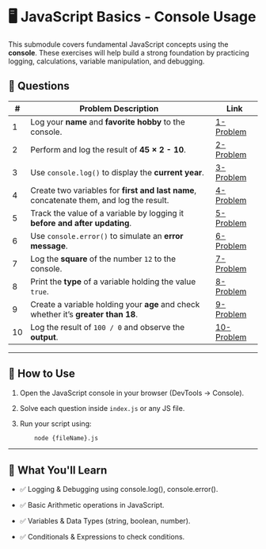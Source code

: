 # 🖥️ JavaScript Basics - Console Usage  

This submodule covers fundamental JavaScript concepts using the **console**. These exercises will help build a strong foundation by practicing logging, calculations, variable manipulation, and debugging.  

## 📌 Questions  

| #  | Problem Description | Link |
|----|---------------------|------|
| 1  | Log your **name** and **favorite hobby** to the console. | [1-Problem](./1-Problem.js) |
| 2  | Perform and log the result of **45 × 2 - 10**. | [2-Problem](./2-Problem.js) |
| 3  | Use `console.log()` to display the **current year**. | [3-Problem](./3-Problem.js) |
| 4  | Create two variables for **first and last name**, concatenate them, and log the result. | [4-Problem](./4-Problem.js) |
| 5  | Track the value of a variable by logging it **before and after updating**. | [5-Problem](./5-Problem.js) |
| 6  | Use `console.error()` to simulate an **error message**. | [6-Problem](./6-Problem.js) |
| 7  | Log the **square** of the number `12` to the console. | [7-Problem](./7-Problem.js) |
| 8  | Print the **type** of a variable holding the value `true`. | [8-Problem](./8-Problem.js) |
| 9  | Create a variable holding your **age** and check whether it’s **greater than 18**. | [9-Problem](./9-Problem.js) |
| 10 | Log the result of `100 / 0` and observe the **output**. | [10-Problem](./10-Problem.js) |

---

## 🚀 How to Use

1. Open the JavaScript console in your browser (DevTools → Console).  

2. Solve each question inside `index.js` or any JS file.  

3. Run your script using:  

    ```bash
        node {fileName}.js
    ```

---

## 🎯 What You'll Learn

- ✅ Logging & Debugging using console.log(), console.error().

- ✅ Basic Arithmetic operations in JavaScript.

- ✅ Variables & Data Types (string, boolean, number).

- ✅ Conditionals & Expressions to check conditions.
